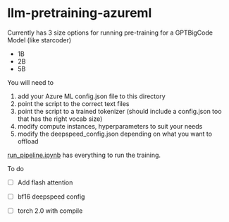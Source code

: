 # llm-pretraining-azureml


Currently has 3 size options for running pre-training for a GPTBigCode Model (like starcoder)
- 1B
- 2B
- 5B


You will need to 
1. add your Azure ML config.json file to this directory
2. point the script to the correct text files
3. point the script to a trained tokenizer (should include a config.json too that has the right vocab size)
4. modify compute instances, hyperparameters to suit your needs
5. modify the deepspeed_config.json depending on what you want to offload


[run_pipeline.ipynb](./run_pipeline.ipynb) has everything to run the training.


To do  
- [ ] Add flash attention
- [ ] bf16 deepspeed config
- [ ] torch 2.0 with compile

